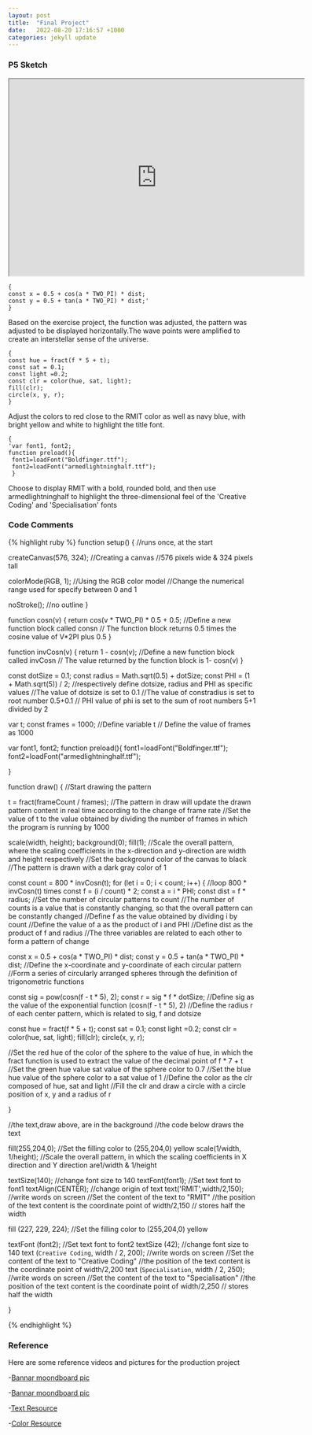 ```yaml
---
layout: post
title:  "Final Project"
date:   2022-08-20 17:16:57 +1000
categories: jekyll update
---
```

### P5 Sketch
<iframe width=600 height=400 src="https://editor.p5js.org/GuiGui0v0/full/uoZmPl8K_"></iframe>

```
{
const x = 0.5 + cos(a * TWO_PI) * dist;
const y = 0.5 + tan(a * TWO_PI) * dist;'
}
```
Based on the exercise project, the function was adjusted, the pattern was adjusted to be displayed horizontally.The wave points were amplified to create an interstellar sense of the universe. 

```
{
const hue = fract(f * 5 + t);
const sat = 0.1;
const light =0.2;
const clr = color(hue, sat, light);
fill(clr);
circle(x, y, r);
}
```
Adjust the colors to red close to the RMIT color as well as navy blue, with bright yellow and white to highlight the title font.

```
{
'var font1, font2;
function preload(){
 font1=loadFont("Boldfinger.ttf");
 font2=loadFont("armedlightninghalf.ttf");
 }
```
Choose to display RMIT with a bold, rounded bold, and then use armedlightninghalf to highlight the three-dimensional feel of the 'Creative Coding' and 'Specialisation' fonts
 

### Code Comments

{% highlight ruby %}
function setup() {
//runs once, at the start

createCanvas(576, 324);
//Creating a canvas
//576 pixels wide & 324 pixels tall


colorMode(RGB, 1);
//Using the RGB color model
//Change the numerical range used for specify between 0 and 1
  

noStroke();
//no outline
}

function cosn(v) {
return cos(v * TWO_PI) * 0.5 + 0.5;
//Define a new function block called consn 
// The function block returns 0.5 times the cosine value of V*2PI plus 0.5
}

function invCosn(v) {
return 1 - cosn(v);
//Define a new function block called invCosn 
// The value returned by the function block is 1- cosn(v)
}

const dotSize = 0.1;
const radius = Math.sqrt(0.5) + dotSize;
const PHI = (1 + Math.sqrt(5)) / 2;
//respectively define dotsize, radius and PHI as specific values
//The value of dotsize is set to 0.1
//The value of constradius is set to root number 0.5+0.1 
// PHI value of phi is set to the sum of root numbers 5+1 divided by 2

var t;
const frames = 1000;
//Define variable t 
// Define the value of frames as 1000

var font1, font2;
function preload(){
 font1=loadFont("Boldfinger.ttf");
 font2=loadFont("armedlightninghalf.ttf");
  
}

function draw() {
//Start drawing the pattern
  
t = fract(frameCount / frames);
//The pattern in draw will update the drawn pattern content in real time according to the change of frame rate
//Set the value of t to the value obtained by dividing the number of frames in which the program is running by 1000
  
scale(width, height);
background(0);
fill(1);
//Scale the overall pattern, where the scaling coefficients in the x-direction and y-direction are width and height respectively
//Set the background color of the canvas to black
//The pattern is drawn with a dark gray color of 1

const count = 800 * invCosn(t);
for (let i = 0; i < count; i++) {
//loop 800 * invCosn(t) times
const f = (i / count) * 2;
const a = i * PHI;
const dist = f * radius;
//Set the number of circular patterns to count
//The number of counts is a value that is constantly changing, so that the overall pattern can be constantly changed
//Define f as the value obtained by dividing i by count
//Define the value of a as the product of i and PHI
//Define dist as the product of f and radius
//The three variables are related to each other to form a pattern of change  
  
const x = 0.5 + cos(a * TWO_PI) * dist;
const y = 0.5 + tan(a * TWO_PI) * dist;
//Define the x-coordinate and y-coordinate of each circular pattern
//Form a series of circularly arranged spheres through the definition of trigonometric functions

const sig = pow(cosn(f - t * 5), 2);
const r = sig * f * dotSize;
//Define sig as the value of the exponential function (cosn(f - t * 5), 2)
//Define the radius r of each center pattern, which is related to sig, f and dotsize

const hue = fract(f * 5 + t);
const sat = 0.1;
const light =0.2;
const clr = color(hue, sat, light);
fill(clr);
circle(x, y, r);

//Set the red hue of the color of the sphere to the value of hue, in which the fract function is used to extract the value of the decimal point of f * 7 + t
//Set the green hue value sat value of the sphere color to 0.7
//Set the blue hue value of the sphere color to a sat value of 1
//Define the color as the clr composed of hue, sat and light
//Fill the clr and draw a circle with a circle position of x, y and a radius of r

}

//the text,draw above, are in the background
//the code below draws the text

fill(255,204,0);
//Set the filling color to (255,204,0) yellow
scale(1/width, 1/height);
//Scale the overall pattern, in which the scaling coefficients in X direction and Y direction are1/width & 1/height

textSize(140);
  //change font size to 140
textFont(font1);
  //Set text font to font1
textAlign(CENTER);
  //change origin of text
text('RMIT',width/2,150);
  //write words on screen
  //Set the content of the text to "RMIT"
//the position of the text content is the coordinate point of width/2,150
  // stores half the width
  
fill (227, 229, 224);
//Set the filling color to (255,204,0) yellow

textFont (font2);
//Set text font to font2
textSize (42);
//change font size to 140
text (`Creative Coding`, width / 2, 200);
  //write words on screen
  //Set the content of the text to "Creative Coding"
//the position of the text content is the coordinate point of width/2,200
text (`Specialisation`, width / 2, 250);
    //write words on screen
  //Set the content of the text to "Specialisation"
//the position of the text content is the coordinate point of width/2,250
  // stores half the width

}

{% endhighlight %}

### Reference
Here are some reference videos and pictures for the production project

-[Bannar moondboard pic](https://www.freepik.com/free-vector/abstract-red-halftone-white-banner-design_7197936.htm#query=red%20dot&position=47&from_view=keyword)

-[Bannar moondboard pic](https://www.freepik.com/free-vector/red-wavy-halftone-background_15681043.htm#query=red%20point&position=4&from_view=search)

-[Text Resource](https://fontmeme.com/fonts/futuristic-fonts-collection/)

-[Color Resource](https://www.w3schools.com/colors/colors_groups.asp)
